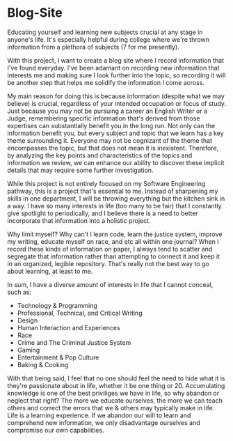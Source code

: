 # Blog-Site

Educating yourself and learning new subjects crucial at any stage in anyone's life. It's especially helpful during college where we're thrown information from a plethora of subjects (7 for me presently).

With this project, I want to create a blog site where I record information that I've found everyday. I've been adamant on recording new information that interests me and making sure I look further into the topic, so recording it will be another step that helps me solidify the information I come across. 

My main reason for doing this is because information (despite what we may believe) is crucial, regardless of your intended occupation or focus of study. Just because you may not be pursuing a career an English Writer or a Judge, remembering specific information that's derived from those expertises can substantially benefit you in the long run.
Not only can the information benefit you, but every subject and topic that we learn has a key theme surrounding it. Everyone may not be cognizant of the theme that encompasses the topic, but that does not mean it is inexistent. Therefore, by analyzing the key points and characteristics of the topics and information we review, we can enhance our ability to discover these implicit details that may require some further investigation.

While this project is not entirely focused on my Software Engineering pathway, this is a project that's essential to me. Instead of sharpening my skills in one department, I will be throwing everything but the kitchen sink in a way. 
I have so many interests in life (too many to be fair) that I constantly give spotlight to periodically, and I believe there is a need to better incorporate that information into a holistic project. 

Why limit myself? Why can't I learn code, learn the justice system, improve my writing, educate myself on race, and etc all within one journal? 
When I record these kinds of information on paper, I always tend to scatter and segregate that information rather than attempting to connect it and keep it in an organized, legible repository. That's really not the best way to go about learning, at least to me. 

In sum, I have a diverse amount of interests in life that I cannot conceal, such as:
- Technology & Programming
- Professional, Technical, and Critical Writing
- Design 
- Human Interaction and Experiences 
- Race 
- Crime and The Criminal Justice System
- Gaming
- Entertainment & Pop Culture 
- Baking & Cooking

With that being said, I feel that no one should feel the need to hide what it is they're passionate about in life, whether it be one thing or 20. Accumulating knowledge is one of the best priviliges we have in life, so why abandon or neglect that right? The more we educate ourselves, the more we can teach others and correct the errors that we & others may typically make in life. Life is a learning experience. If we abandon our will to learn and comprehend new information, we only disadvantage ourselves and compromise our own capabilities. 
